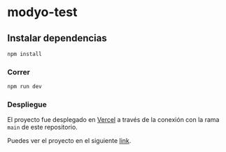 # modyo-test

## Instalar dependencias

```sh
npm install
```

### Correr

```sh
npm run dev
```

### Despliegue

El proyecto fue desplegado en [Vercel](https://vercel.com/) a través de la conexión con la rama `main` de este repositorio.

Puedes ver el proyecto en el siguiente [link](https://modyo-test.vercel.app/).
